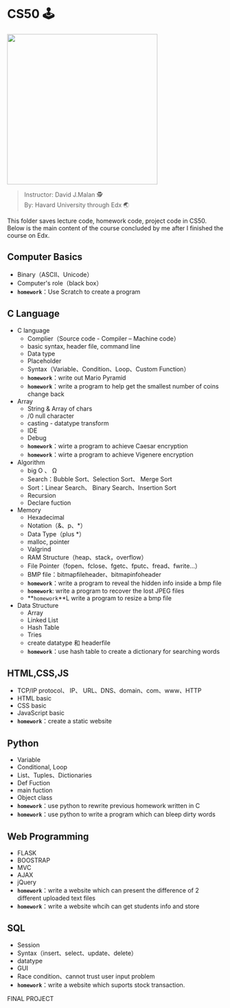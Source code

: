 # CS50 🕹
<img src="https://www.edx.org/sites/default/files/course/image/featured-card/cs50.jpg" width="350">

> Instructor: David J.Malan 🕵  
> By: Havard University through Edx 🌏

This folder saves lecture code, homework code, project code in CS50.  
Below is the main content of the course concluded by me after I finished the course on Edx.

## Computer Basics

* Binary（ASCII、Unicode）
* Computer's role（black box）
* **`homework`**：Use Scratch to create a program

## C Language
* C language
    * Complier（Source code - Compiler – Machine code）
    * basic syntax, header file, command line
    * Data type
    * Placeholder
    * Syntax（Variable、Condition、Loop、Custom Function）
    * **`homework`**：write out Mario Pyramid
    * **`homework`**：write a program to help get the smallest number of coins change back
* Array
    * String & Array of chars
    * /0 null character
    * casting - datatype transform
    * IDE
    * Debug
    * **`homework`**：wirte a program to achieve Caesar encryption
    * **`homework`**：wirte a program to achieve Vigenere encryption
* Algorithm
    * big O 、 Ω
    * Search：Bubble Sort、Selection Sort、 Merge Sort
    * Sort：Linear Search、 Binary Search、Insertion Sort
    * Recursion
    * Declare fuction
* Memory
    * Hexadecimal
    * Notation（&、p、*）
    * Data Type（plus *）
    * malloc, pointer
    * Valgrind
    * RAM Structure（heap、stack，overflow）
    * File Pointer（fopen、fclose、fgetc、fputc、fread、fwrite...）
    * BMP file：bitmapfileheader、bitmapinfoheader
    * **`homework`**：write a program to reveal the hidden info inside a bmp file
    * **`homework`**: write a program to recover the lost JPEG files
    * **`homework`**L write a program to resize a bmp file
* Data Structure
    * Array
    * Linked List
    * Hash Table
    * Tries
    * create datatype 和 headerfile
    * **`homework`**：use hash table to create a dictionary for searching words
    
## HTML,CSS,JS
* TCP/IP protocol、 IP、 URL、DNS、domain、com、www、HTTP
* HTML basic
* CSS basic
* JavaScript basic
* **`homework`**：create a static website

## Python
* Variable
* Conditional, Loop
* List、Tuples、Dictionaries
* Def Fuction
* main fuction
* Object class
* **`homework`**：use python to rewrite previous homework written in C
* **`homework`**：use python to write a program which can bleep dirty words

## Web Programming
* FLASK
* BOOSTRAP
* MVC
* AJAX
* jQuery
* **`homework`**：write a website which can present the difference of 2 different uploaded text files
* **`homework`**：write a website whcih can get students info and store

## SQL
* Session
* Syntax（insert、select、update、delete）
* datatype
* GUI
* Race condition、cannot trust user input problem
* **`homework`**：write a website which suports stock transaction.

FINAL PROJECT
